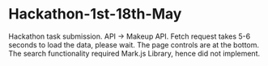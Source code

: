 # Hackathon-1st-18th-May
Hackathon task submission. API -> Makeup API.
Fetch request takes 5-6 seconds to load the data, please wait.
The page controls are at the bottom. 
The search functionality required Mark.js Library, hence did not implement.
